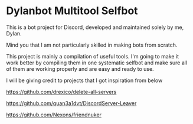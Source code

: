 # Dylanbot Multitool Selfbot
This is a bot project for Discord, developed and maintained solely by me, Dylan.

Mind you that I am not particularly skilled in making bots from scratch.

This project is mainly a compilation of useful tools. I'm going to make it work better by compiling them in one systematic selfbot and make sure all of them are working properly and are easy and ready to use.

I will be giving credit to projects that I got inspiration from below

https://github.com/drexico/delete-all-servers

https://github.com/quan3a1dvt/DiscordServer-Leaver

https://github.com/Nexons/friendnuker
